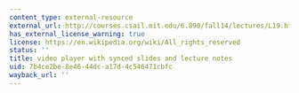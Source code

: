 ```yaml
---
content_type: external-resource
external_url: http://courses.csail.mit.edu/6.890/fall14/lectures/L19.html
has_external_license_warning: true
license: https://en.wikipedia.org/wiki/All_rights_reserved
status: ''
title: video player with synced slides and lecture notes
uid: 7b4ce2be-8e46-44dc-a17d-4c546471cbfc
wayback_url: ''
---
```

